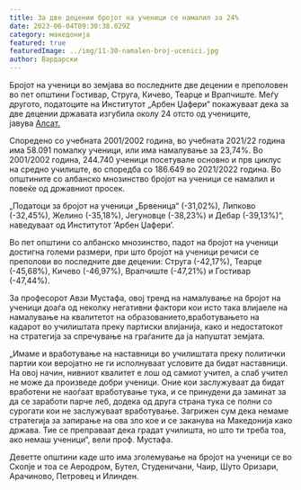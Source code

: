 ```yaml
---
title: За две децении бројот на ученици се намалил за 24%
date: 2023-06-04T09:30:38.029Z
category: македонија
featured: true
featuredImage: ../img/11-30-namalen-broj-ucenici.jpg
author: Вардарски
---
```

<!--StartFragment-->

Бројот на ученици во земјава во последните две децении е преполовен во пет општини Гостивар, Струга, Кичево, Теарце и Врапчиште. Меѓу другото, податоците на Институтот „Арбен Џафери“ покажуваат дека за две децении државата изгубила околу 24 отсто од учениците, јавува [Алсат.](https://alsat.mk/mk/za-dve-detsenii-brojot-na-uchenitsi-se-namalil-za-24/)

Споредено со учебната 2001/2002 година, во учебната 2021/22 година има 58.091 помалку ученици, или има намалување за 23,74%. Во 2001/2002 година, 244.740 ученици посетувале основно и прв циклус на средно училиште, во споредба со 186.649 во 2021/2022 година. Во општините со албанско мнозинство бројот на ученици се намалил и повеќе од државниот просек.

„Податоци за бројот на ученици „Брвеница“ (-31,02%), Липково (-32,45%), Желино (-35,18%), Јегуновце (-38,23%) и Дебар (-39,13%)“, наведуваат од Институтот ‘Арбен Џафери’.

Во пет општини со албанско мнозинство, падот на бројот на ученици достигна големи размери, при што бројот на ученици речиси се преполови во последните две децении: Струга (-42,17%), Теарце (-45,68%), Кичево (-46,97%), Врапчиште (-47,21%) и Гостивар (-47,44%).

За професорот Авзи Мустафа, овој тренд на намалување на бројот на ученици доаѓа од неколку негативни фактори кои исто така влијаеле на намалување на квалитетот на образованието,вработувањето на кадарот во училиштата преку партиски влијанија, како и недостатокот на стратегија за спречување на граѓаните да ја напуштат земјата.

„Имаме и вработување на наставници во училиштата преку политички партии кои веројатно не ги исполнуваат условите да бидат наставници. На овој начин, нивниот квалитет е лош од самиот учител, а слаб учител не може да произведе добри ученици. Оние кои заслужуваат да бидат вработени не наоѓаат вработување тука, и се принудени да заминат за да се заработи парче леб, додека од друга страна тука се полни со сурогати кои не заслужуваат вработување. Загрижен сум дека немаме стратегија за запирање на ова зло кое и се заканува на Македонија како држава. Тие се преправаат дека градат училишта, но што ти треба тоа, ако немаш ученици“, вели проф. Мустафа.

Деветте општини каде што има зголемување на бројот на ученици се во Скопје и тоа се Аеродром, Бутел, Студеничани, Чаир, Шуто Оризари, Арачиново, Петровец и Илинден.

<!--EndFragment-->